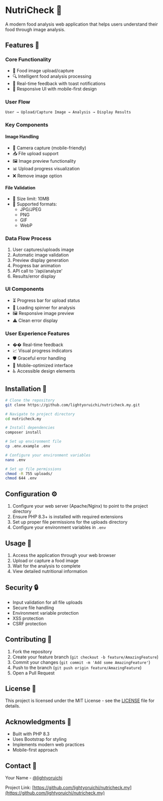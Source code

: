 # NutriCheck 🥗

A modern food analysis web application that helps users understand their food through image analysis.

## Features 🌟

### Core Functionality
- 📸 Food image upload/capture
- 🔍 Intelligent food analysis processing
- 🔔 Real-time feedback with toast notifications
- 📱 Responsive UI with mobile-first design

### User Flow
```
User → Upload/Capture Image → Analysis → Display Results
```

### Key Components

#### Image Handling
- 📱 Camera capture (mobile-friendly)
- 📤 File upload support
- 🖼️ Image preview functionality
- 📊 Upload progress visualization
- ❌ Remove image option

#### File Validation
- 📏 Size limit: 10MB
- 🎨 Supported formats:
  - JPG/JPEG
  - PNG
  - GIF
  - WebP

### Data Flow Process
1. User captures/uploads image
2. Automatic image validation
3. Preview display generation
4. Progress bar animation
5. API call to '/api/analyze'
6. Results/error display

### UI Components
- ⏳ Progress bar for upload status
- 🔄 Loading spinner for analysis
- 🖼️ Responsive image preview
- ⚠️ Clean error display

### User Experience Features
- �� Real-time feedback
- 📈 Visual progress indicators
- 🛡️ Graceful error handling
- 📱 Mobile-optimized interface
- ♿ Accessible design elements

## Installation 🚀

```bash
# Clone the repository
git clone https://github.com/lightyoruichi/nutricheck.my.git

# Navigate to project directory
cd nutricheck.my

# Install dependencies
composer install

# Set up environment file
cp .env.example .env

# Configure your environment variables
nano .env

# Set up file permissions
chmod -R 755 uploads/
chmod 644 .env
```

## Configuration ⚙️

1. Configure your web server (Apache/Nginx) to point to the project directory
2. Ensure PHP 8.3+ is installed with required extensions
3. Set up proper file permissions for the uploads directory
4. Configure your environment variables in `.env`

## Usage 📝

1. Access the application through your web browser
2. Upload or capture a food image
3. Wait for the analysis to complete
4. View detailed nutritional information

## Security 🔒

- Input validation for all file uploads
- Secure file handling
- Environment variable protection
- XSS protection
- CSRF protection

## Contributing 🤝

1. Fork the repository
2. Create your feature branch (`git checkout -b feature/AmazingFeature`)
3. Commit your changes (`git commit -m 'Add some AmazingFeature'`)
4. Push to the branch (`git push origin feature/AmazingFeature`)
5. Open a Pull Request

## License 📄

This project is licensed under the MIT License - see the [LICENSE](LICENSE) file for details.

## Acknowledgments 👏

- Built with PHP 8.3
- Uses Bootstrap for styling
- Implements modern web practices
- Mobile-first approach

## Contact 📧

Your Name - [@lightyoruichi](https://github.com/lightyoruichi)

Project Link: [https://github.com/lightyoruichi/nutricheck.my](https://github.com/lightyoruichi/nutricheck.my) 